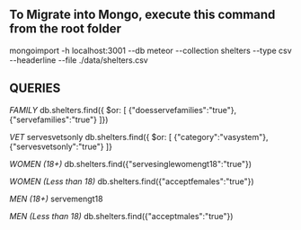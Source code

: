 ## To Migrate into Mongo, execute this command from the root folder
mongoimport -h localhost:3001 --db meteor --collection shelters --type csv --headerline --file ./data/shelters.csv

## QUERIES

_FAMILY_
db.shelters.find({ $or: [ {"doesservefamilies":"true"}, {"servefamilies":"true"} ]})

_VET_
servesvetsonly
db.shelters.find({ $or: [ {"category":"vasystem"}, {"servesvetsonly":"true"} ]}

_WOMEN (18+)_
db.shelters.find({"servesinglewomengt18":"true"})

_WOMEN (Less than 18)_
db.shelters.find({"acceptfemales":"true"})

_MEN (18+)_
servemengt18

_MEN (Less than 18)_
db.shelters.find({"acceptmales":"true"})